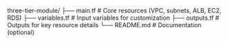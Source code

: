 
three-tier-module/
├── main.tf         # Core resources (VPC, subnets, ALB, EC2, RDS)
├── variables.tf    # Input variables for customization
├── outputs.tf      # Outputs for key resource details
└── README.md       # Documentation (optional)